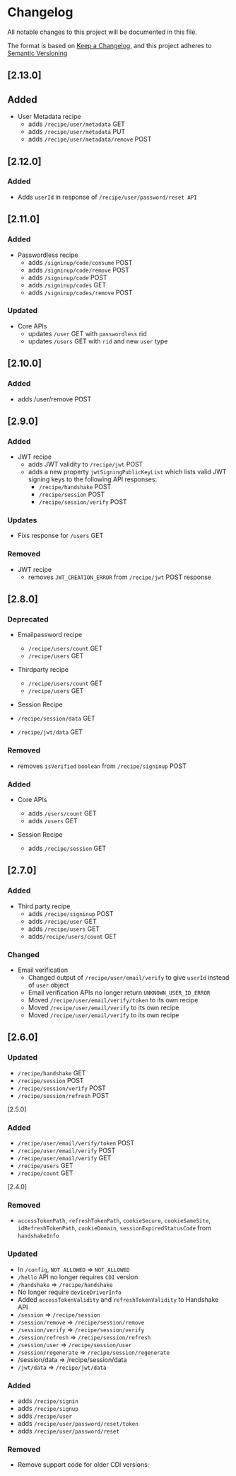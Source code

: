# Changelog

All notable changes to this project will be documented in this file.

The format is based on [Keep a Changelog](https://keepachangelog.com/en/1.0.0/),
and this project adheres to [Semantic Versioning](https://semver.org/spec/v2.0.0.html)

## [2.13.0]

## Added

- User Metadata recipe
  - adds `/recipe/user/metadata` GET
  - adds `/recipe/user/metadata` PUT
  - adds `/recipe/user/metadata/remove` POST

## [2.12.0]

### Added 
- Adds `userId` in response of `/recipe/user/password/reset API`

## [2.11.0]

### Added 

- Passwordless recipe
  - adds `/signinup/code/consume` POST
  - adds `/signinup/code/remove`  POST
  - adds `/signinup/code`         POST
  - adds `/signinup/codes`        GET
  - adds `/signinup/codes/remove` POST

### Updated
- Core APIs
  - updates `/user`  GET with `passwordless` rid
  - updates `/users` GET with `rid` and new `user` type

## [2.10.0]

### Added 
- adds /user/remove POST

## [2.9.0]

### Added
- JWT recipe
  - adds JWT validity to `/recipe/jwt` POST
  - adds a new property `jwtSigningPublicKeyList` which lists valid JWT signing keys to the following API responses:
    - `/recipe/handshake`      POST
    - `/recipe/session`        POST
    - `/recipe/session/verify` POST 

### Updates
- Fixs response for `/users` GET

### Removed
- JWT recipe
  - removes `JWT_CREATION_ERROR` from `/recipe/jwt` POST response

## [2.8.0]

### Deprecated
- Emailpassword recipe
  - `/recipe/users/count` GET
  - `/recipe/users`       GET

- Thirdparty recipe
  - `/recipe/users/count` GET
  - `/recipe/users`       GET

- Session Recipe
- `/recipe/session/data`  GET
- `/recipe/jwt/data`      GET

### Removed 
- removes `isVerified` `boolean` from `/recipe/signinup` POST

### Added
- Core APIs
  - adds `/users/count` GET
  - adds `/users`       GET
  
- Session Recipe
  - adds `/recipe/session` GET

## [2.7.0]

### Added
- Third party recipe
  - adds `/recipe/signinup`    POST
  - adds `/recipe/user`        GET
  - adds `/recipe/users`       GET
  - adds`/recipe/users/count` GET

### Changed
- Email verification
  - Changed output of `/recipe/user/email/verify` to give `userId` instead of `user` object
  - Email verification APIs no longer return `UNKNOWN_USER_ID_ERROR`
  - Moved `/recipe/user/email/verify/token` to its own recipe
  - Moved `/recipe/user/email/verify` to its own recipe
  - Moved `/recipe/user/email/verify` to its own recipe

## [2.6.0]

### Updated
- `/recipe/handshake`       GET
- `/recipe/session`         POST
- `/recipe/session/verify`  POST
- `/recipe/session/refresh` POST

 [2.5.0]

### Added
- `/recipe/user/email/verify/token` POST
- `/recipe/user/email/verify`       POST
- `/recipe/user/email/verify`       GET
- `/recipe/users`                   GET
- `/recipe/count`                   GET

 [2.4.0]

### Removed

- `accessTokenPath`, `refreshTokenPath`, `cookieSecure`, `cookieSameSite`, `idRefreshTokenPath`, `cookieDomain`, `sessionExpiredStatusCode` from `handshakeInfo`

### Updated
- In `/config`, `NOT ALLOWED` => `NOT_ALLOWED`
- `/hello` API no longer requires `CDI` version
- `/handshake` => `/recipe/handshake`
- No longer require `deviceDriverInfo`
- Added `accessTokenValidity` and `refreshTokenValidity` to Handshake API
- `/session` => `/recipe/session`
- `/session/remove` => `/recipe/session/remove`
- `/session/verify` => `/recipe/session/verify`
- `/session/refresh` => `/recipe/session/refresh`
- `/session/user` => `/recipe/session/user`
- `/session/regenerate` => `/recipe/session/regenerate`
- /session/data => /recipe/session/data
- `/jwt/data` => `/recipe/jwt/data`

### Added 
- adds `/recipe/signin`
- adds `/recipe/signup`
- adds `/recipe/user`
- adds `/recipe/user/password/reset/token`
- adds `/recipe/user/password/reset`

### Removed
- Remove support code for older CDI versions:

